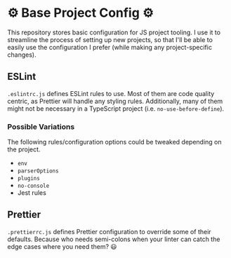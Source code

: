 # ⚙️ Base Project Config ⚙️

This repository stores basic configuration for JS project tooling. I use it to streamline the process of setting up new projects, so that I'll be able to easily use the configuration I prefer (while making any project-specific changes).

## ESLint

`.eslintrc.js` defines ESLint rules to use. Most of them are code quality centric, as Prettier will handle any styling rules. Additionally, many of them might not be necessary in a TypeScript project (i.e. `no-use-before-define`).

### Possible Variations
The following rules/configuration options could be tweaked depending on the project.

* `env`
* `parserOptions`
* `plugins`
* `no-console`
* Jest rules

## Prettier
 `.prettierrc.js` defines Prettier configuration to override some of their defaults. Because who needs semi-colons when your linter can catch the edge cases where you need them? 😃